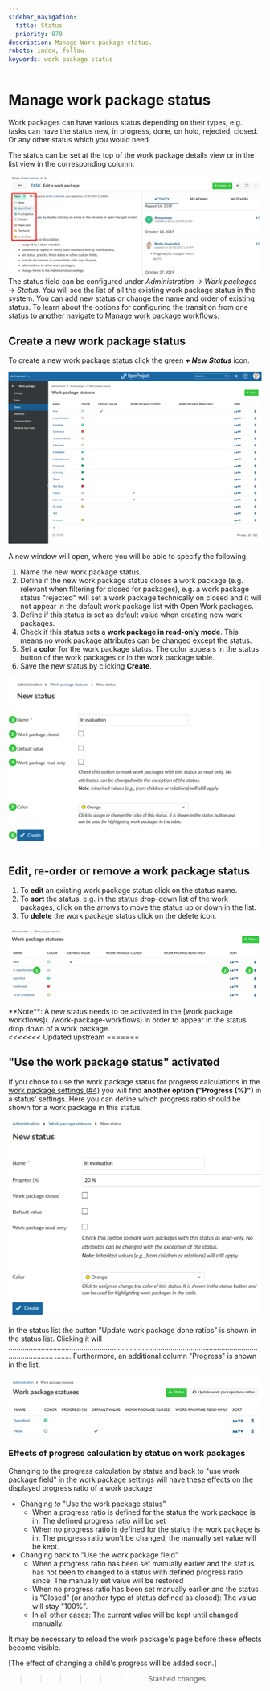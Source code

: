 ```yaml
---
sidebar_navigation:
  title: Status
  priority: 970
description: Manage Work package status.
robots: index, follow
keywords: work package status
---
```


# Manage work package status

Work packages can have various status depending on their types, e.g. tasks can have the status new, in progress, done, on hold, rejected, closed. Or any other status which you would need.

The status can be set at the top of the work package details view or in the list view in the corresponding column.

![Sys-admin-work-package-status](Sys-admin-work-package-status.png)The status field can be configured under *Administration ->* *Work packages* -> *Status*. You will see the list of all the existing work package status in the system. You can add new status or change the name and order of existing status. 
To learn about the options for configuring the transition from one status to another navigate to [Manage work package workflows](../work-package-workflows).

## Create a new work package status

To create a new work package status click the green ***+ New Status*** icon. 

![work package status](image-20200211142716298.png)

A new window will open, where you will be able to specify the following:

1. Name the new work package status.
2. Define if the new work package status closes a work package (e.g. relevant when filtering for closed for packages), e.g. a work package status "rejected" will set a work package technically on closed and it will not appear in the default work package list with Open Work packages.
3. Define if this status is set as default value when creating new work packages.
4. Check if this status sets a **work package in read-only mode**. This means no work package attributes can be changed except the status.
5. Set a **color** for the work package status. The color appears in the status button of the work packages or in the work package table.
6. Save the new status by clicking **Create**.

![Sys-admin-work-package-new-status](Sys-admin-work-package-new-status.png)



## Edit, re-order or remove a work package status

1. To **edit** an existing work package status click on the status name. 
2. To **sort** the status, e.g. in the status drop-down list of the work packages, click on the arrows to move the status up or down in the list.
3. To **delete** the work package status click on the delete icon.

![Sys-admin-edit-work-package-status](Sys-admin-edit-work-package-status.png)

<div class="alert alert-info" role="alert">
**Note**: A new status needs to be activated in the [work package workflows](../work-package-workflows) in order to appear in the status drop down of a work package.
</div>
<<<<<<< Updated upstream
=======


## "Use the work package status" activated

If you chose to use the work package status for progress calculations in the [work package settings (#4)](../work-package-settings) you will find **another option ("Progress (%)")** in a status' settings. Here you can define which progress ratio should be shown for a work package in this status.

![status-settings-with-progress](image-20210222173039642.png)

In the status list the button "Update work package done ratios" is shown in the status list. Clicking it will ........................................................................................................................... ...................... ........
Furthermore, an additional column "Progress" is shown in the list.

![status-list-when-progress-calculation-by-status-activated](image-20210222173835834.png)



### Effects of progress calculation by status on work packages

Changing to the progress calculation by status and back to "use work package field" in the [work package settings](../work-package-settings) will have these effects on the displayed progress ratio of a work package:

- Changing *to* "Use the work package status"
  - When a progress ratio is defined for the status the work package is in: The defined progress ratio will be set
  - When no progress ratio is defined for the status the work package is in: The progress ratio won't be changed, the manually set value will be kept.
- Changing back to "Use the work package field"
  - When a progress ratio has been set manually earlier and the status has not been to changed to a status with defined progress ratio since: The manually set value will be restored
  - When no progress ratio has been set manually earlier and the status is "Closed" (or another type of status defined as closed): The value will stay "100%".
  - In all other cases: The current value will be kept until changed manually.

It may be necessary to reload the work package's page before these effects become visible.



[The effect of changing a child's progress will be added soon.]
>>>>>>> Stashed changes
